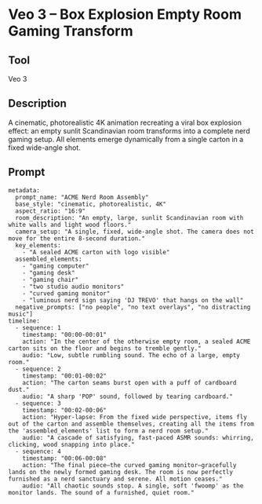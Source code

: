 # Veo 3 – Box Explosion Empty Room Gaming Transform

## Tool
Veo 3

## Description
A cinematic, photorealistic 4K animation recreating a viral box explosion effect: an empty sunlit Scandinavian room transforms into a complete nerd gaming setup. All elements emerge dynamically from a single carton in a fixed wide-angle shot.

## Prompt
```
metadata:
  prompt_name: "ACME Nerd Room Assembly"
  base_style: "cinematic, photorealistic, 4K"
  aspect_ratio: "16:9"
  room_description: "An empty, large, sunlit Scandinavian room with white walls and light wood floors."
  camera_setup: "A single, fixed, wide-angle shot. The camera does not move for the entire 8-second duration."
  key_elements:
    - "A sealed ACME carton with logo visible"
  assembled_elements:
    - "gaming computer"
    - "gaming desk"
    - "gaming chair"
    - "two studio audio monitors"
    - "curved gaming monitor"
    - "luminous nerd sign saying 'DJ TREVO' that hangs on the wall"
  negative_prompts: ["no people", "no text overlays", "no distracting music"]
timeline:
  - sequence: 1
    timestamp: "00:00-00:01"
    action: "In the center of the otherwise empty room, a sealed ACME carton sits on the floor and begins to tremble gently."
    audio: "Low, subtle rumbling sound. The echo of a large, empty room."
  - sequence: 2
    timestamp: "00:01-00:02"
    action: "The carton seams burst open with a puff of cardboard dust."
    audio: "A sharp 'POP' sound, followed by tearing cardboard."
  - sequence: 3
    timestamp: "00:02-00:06"
    action: "Hyper-lapse: From the fixed wide perspective, items fly out of the carton and assemble themselves, creating all the items from the 'assembled_elements' list to form a nerd room setup."
    audio: "A cascade of satisfying, fast-paced ASMR sounds: whirring, clicking, wood snapping into place."
  - sequence: 4
    timestamp: "00:06-00:08"
    action: "The final piece—the curved gaming monitor—gracefully lands on the newly formed gaming desk. The room is now perfectly furnished as a nerd sanctuary and serene. All motion ceases."
    audio: "All chaotic sounds stop. A single, soft 'fwoomp' as the monitor lands. The sound of a furnished, quiet room."
```
